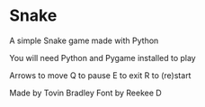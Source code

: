 # Snake
A simple Snake game made with Python

You will need Python and Pygame installed to play

Arrows to move
Q to pause
E to exit
R to (re)start

Made by Tovin Bradley
Font by Reekee D
